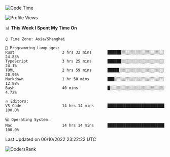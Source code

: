 <!--START_SECTION:waka-->
![Code Time](http://img.shields.io/badge/Code%20Time-1%2C707%20hrs%2044%20mins-blue)

![Profile Views](http://img.shields.io/badge/Profile%20Views-8-blue)

📊 **This Week I Spent My Time On** 

```text
⌚︎ Time Zone: Asia/Shanghai

💬 Programming Languages: 
Rust                     3 hrs 32 mins       ██████░░░░░░░░░░░░░░░░░░░   24.83% 
TypeScript               3 hrs 25 mins       ██████░░░░░░░░░░░░░░░░░░░   24.1% 
TOML                     2 hrs 59 mins       █████░░░░░░░░░░░░░░░░░░░░   20.96% 
Markdown                 1 hr 50 mins        ███░░░░░░░░░░░░░░░░░░░░░░   12.88% 
Bash                     40 mins             █░░░░░░░░░░░░░░░░░░░░░░░░   4.72%

🔥 Editors: 
VS Code                  14 hrs 14 mins      █████████████████████████   100.0%

💻 Operating System: 
Mac                      14 hrs 14 mins      █████████████████████████   100.0%

```


 Last Updated on 06/10/2022 23:22:22 UTC
<!--END_SECTION:waka-->

![CodersRank](https://cr-skills-chart-widget.azurewebsites.net/api/api?username=BugenZhao&padding=16&tooltip=true&branding=false&sort-by-score=true&skills=Rust%2C%20Swift%2C%20C%2C%20TypeScript%2C%20Java%2C%20Go%2C%20Dart%2C%20C%2B%2B%2C%20Python%2C%20Assembly%2C%20Shell%2C%20Kotlin)
